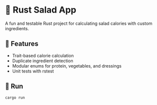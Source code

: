 # 🥗 Rust Salad App

A fun and testable Rust project for calculating salad calories with custom ingredients.

## 🧩 Features
- Trait-based calorie calculation
- Duplicate ingredient detection
- Modular enums for protein, vegetables, and dressings
- Unit tests with rstest

## 🚀 Run
```bash
cargo run
